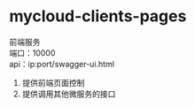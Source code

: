 # mycloud-clients-pages
前端服务  
端口：10000  
api：ip:port/swagger-ui.html  
1. 提供前端页面控制  
2. 提供调用其他微服务的接口  